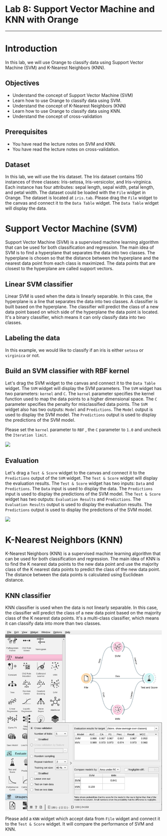 # Lab 8: Support Vector Machine and KNN with Orange

---

# Introduction

In this lab, we will use Orange to classify data using Support Vector Machine (SVM) and K-Nearest Neighbors (KNN).

## Objectives

- Understand the concept of Support Vector Machine (SVM)
- Learn how to use Orange to classify data using SVM.
- Understand the concept of K-Nearest Neighbors (KNN)
- Learn how to use Orange to classify data using KNN.
- Understand the concept of cross-validation

## Prerequisites

- You have read the lecture notes on SVM and KNN.
- You have read the lecture notes on cross-validation.

## Dataset

In this lab, we will use the Iris dataset. The Iris dataset contains 150 instances of three classes: Iris-setosa, Iris-versicolor, and Iris-virginica. Each instance has four attributes: sepal length, sepal width, petal length, and petal width. The dataset could be loaded with the `File` widget in Orange. The dataset is located at `iris.tab`. Please drag the `File` widget to the canvas and connect it to the `Data Table` widget. The `Data Table` widget will display the data.

# Support Vector Machine (SVM)

Support Vector Machine (SVM) is a supervised machine learning algorithm that can be used for both classification and regression. The main idea of SVM is to find a hyperplane that separates the data into two classes. The hyperplane is chosen so that the distance between the hyperplane and the nearest data point from each class is maximized. The data points that are closest to the hyperplane are called support vectors.

## Linear SVM classifier

Linear SVM is used when the data is linearly separable. In this case, the hyperplane is a line that separates the data into two classes. A classifier is built based on the hyperplane. The classifier will predict the class of a new data point based on which side of the hyperplane the data point is located. It's a binary classifier, which means it can only classify data into two classes.

## Labeling the data

In this example, we would like to classify if an iris is either `setosa` or `virginica` or not.

## Build an SVM classifier with RBF kernel

Let's drag the SVM widget to the canvas and connect it to the `Data Table` widget. The `SVM` widget will display the SVM parameters. The `SVM` widget has two parameters: `kernel` and `C`. The `kernel` parameter specifies the kernel function used to map the data points to a higher dimensional space. The `C` parameter specifies the penalty for misclassified data points. The `SVM` widget also has two outputs: `Model` and `Predictions`. The `Model` output is used to display the SVM model. The `Predictions` output is used to display the predictions of the SVM model.

Please set the `kernel` parameter to `RBF` , the `C` parameter to `1.0` and uncheck the `Iteration limit`.

![](Lab8/iris-svm.gif)

## Evaluation

Let's drag a `Test & Score` widget to the canvas and connect it to the `Predictions` output of the `SVM` widget. The `Test & Score` widget will display the evaluation results. The `Test & Score` widget has two inputs: `Data` and `Predictions`. The `Data` input is used to display the data. The `Predictions` input is used to display the predictions of the SVM model. The `Test & Score` widget has two outputs: `Evaluation Results` and `Predictions`. The `Evaluation Results` output is used to display the evaluation results. The `Predictions` output is used to display the predictions of the SVM model.

![](Lab8/iris-svm-evaluation.gif)

# K-Nearest Neighbors (KNN)

K-Nearest Neighbors (KNN) is a supervised machine learning algorithm that can be used for both classification and regression. The main idea of KNN is to find the K nearest data points to the new data point and use the majority class of the K nearest data points to predict the class of the new data point. The distance between the data points is calculated using Euclidean distance.

## KNN classifier

KNN classifier is used when the data is not linearly separable. In this case, the classifier will predict the class of a new data point based on the majority class of the K nearest data points. It's a multi-class classifier, which means it can classify data into more than two classes.

![](Lab8/knn.png)

Please add a `KNN` widget which accept data from `File` widget and connect it to the `Test & Score` widget. It will compare the performance of SVM and KNN.